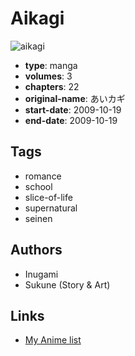# Aikagi

![aikagi](https://cdn.myanimelist.net/images/manga/3/178655.jpg)

-   **type**: manga
-   **volumes**: 3
-   **chapters**: 22
-   **original-name**: あいカギ
-   **start-date**: 2009-10-19
-   **end-date**: 2009-10-19

## Tags

-   romance
-   school
-   slice-of-life
-   supernatural
-   seinen

## Authors

-   Inugami
-   Sukune (Story & Art)

## Links

-   [My Anime list](https://myanimelist.net/manga/99079/Aikagi)
